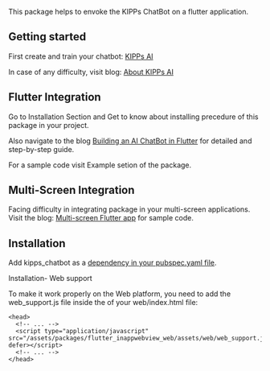 <!--
This README describes the package. If you publish this package to pub.dev,
this README's contents appear on the landing page for your package.

For information about how to write a good package README, see the guide for
[writing package pages](https://dart.dev/guides/libraries/writing-package-pages).

For general information about developing packages, see the Dart guide for
[creating packages](https://dart.dev/guides/libraries/create-library-packages)
and the Flutter guide for
[developing packages and plugins](https://flutter.dev/developing-packages).
-->

<!-- ![KIPPs AI](https://drive.google.com/file/d/1pj7GuojOpp6gICvO9irJuiPV4lYDZ1KG/view?usp=sharing) -->

This package helps to envoke the KIPPs ChatBot on a flutter application.

## Getting started

First create and train your chatbot: [KIPPs AI](https://www.kipps.ai/) 

In case of any difficulty, visit blog: [About KIPPs AI](https://medium.com/kipps-ai/about-kipps-ai-b2ce683df0ec)


## Flutter Integration

Go to Installation Section and Get to know about installing precedure of this package in your project.

Also navigate to the blog [Building an AI ChatBot in Flutter](https://medium.com/kipps-ai/building-a-kipps-ai-chatbot-in-flutter-4bb3a71f200e) for detailed and step-by-step guide.

For a sample code visit Example setion of the package.

## Multi-Screen Integration

Facing difficulty in integrating package in your multi-screen applications. 
Visit the blog: [Multi-screen Flutter app](https://medium.com/kipps-ai/integrating-kipps-ai-chatbot-in-a-multi-screen-flutter-app-4c85f44290da) for sample code.


## Installation
 Add kipps_chatbot as a [dependency in your pubspec.yaml file](https://docs.flutter.dev/packages-and-plugins/using-packages).

 Installation- Web support

  To make it work properly on the Web platform, you need to add the web_support.js file inside the <head> of your web/index.html file:
 
  ```
  <head>
    <!-- ... -->
    <script type="application/javascript" src="/assets/packages/flutter_inappwebview_web/assets/web/web_support.js" defer></script>
    <!-- ... -->
  </head>
  ```



 









